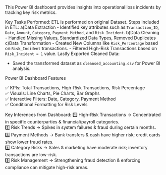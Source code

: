 This Power BI dashboard provides insights into operational loss incidents by tracking key risk metrics.

Key Tasks Performed:
ETL is performed on original Dataset. Steps included in ETL:
  a)Data Extraction - Identified key attributes such as `Transaction_ID`, `Date`, `Amount`, `Category`, `Payment_Method`, and `Risk_Incident`.
  b)Data Cleaning   - Handled Missing Values, Standardized Data Types, Removed Duplicates
  c)Data Transformation - Created New Columns like `Risk_Percentage` based on `Risk_Incident` transactions.
                        - Filtered High-Risk Transactions based on `Risk_Incident = 1` value.
Lastly Exported Cleaned Data:
  - Saved the transformed dataset as `cleansed_accounting.csv` for Power BI analysis.

Power BI Dashboard Features

✅ KPIs: Total Transactions, High-Risk Transactions, Risk Percentage  
✅ Visuals: Line Charts, Pie Charts, Bar Graphs  
✅ Interactive Filters: Date, Category, Payment Method  
✅ Conditional Formatting for Risk Levels  

Key Inferences from Dashboard:
1️⃣ High-Risk Transactions → Concentrated in specific counterparties & financial/payroll categories.  
2️⃣ Risk Trends → Spikes in system failures & fraud during certain months.  
3️⃣ Payment Methods → Bank transfers & cash have higher risk; credit cards show lower fraud rates.  
4️⃣ Category Risks → Sales & marketing have moderate risk; inventory transactions are low-risk.  
5️⃣ Risk Management → Strengthening fraud detection & enforcing compliance can mitigate high-risk areas.  
